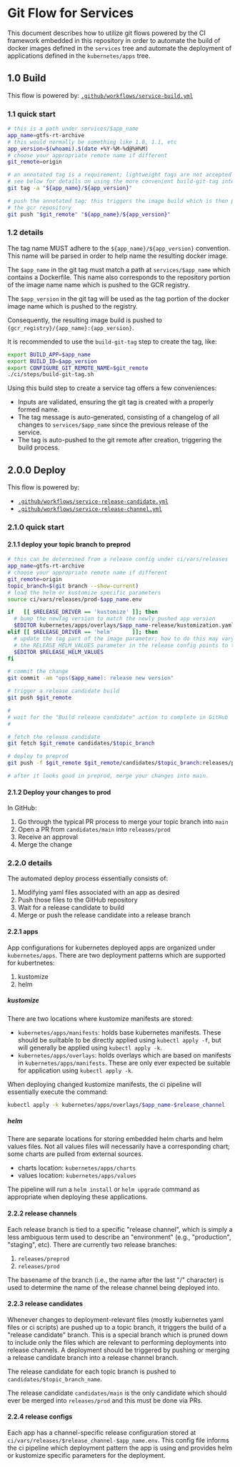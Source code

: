 # Git Flow for Services

This document describes how to utilize git flows powered by the CI framework
embedded in this repository in order to automate the build of docker images
defined in the `services` tree and automate the deployment of applications
defined in the `kubernetes/apps` tree.

## 1.0 Build

This flow is powered by:
[`.github/workflows/service-build.yml`](https://github.com/cal-itp/data-infra/blob/main/.github/workflows/service-build.yml)

### 1.1 quick start

```bash
# this is a path under services/$app_name
app_name=gtfs-rt-archive
# this would normally be something like 1.0, 1.1, etc
app_version=$(whoami).$(date +%Y-%M-%d@%H%M)
# choose your appropriate remote name if different
git_remote=origin

# an annotated tag is a requirement; lightweight tags are not accepted
# see below for details on using the more convenient build-git-tag interface
git tag -a "${app_name}/${app_version}"

# push the annotated tag; this triggers the image build which is then pushed to
# the gcr repository
git push "$git_remote" "${app_name}/${app_version}"
```

### 1.2 details

The tag name MUST adhere to the `${app_name}/${app_version}` convention. This
name will be parsed in order to help name the resulting docker image.

The `$app_name` in the git tag must match a path at `services/$app_name` which
contains a Dockerfile. This name also corresponds to the repository portion of
the image name name which is pushed to the GCR registry.

The `$app_version` in the git tag will be used as the tag portion of the docker
image name which is pushed to the registry.

Consequently, the resulting image build is pushed to
`{gcr_registry}/{app_name}:{app_version}`.

It is recommended to use the `build-git-tag` step to create the tag, like:

```bash
export BUILD_APP=$app_name
export BUILD_ID=$app_version
export CONFIGURE_GIT_REMOTE_NAME=$git_remote
./ci/steps/build-git-tag.sh
```

Using this build step to create a service tag offers a few conveniences:

- Inputs are validated, ensuring the git tag is created with a properly formed
 name.
- The tag message is auto-generated, consisting of a changelog of all changes to
 `services/$app_name` since the previous release of the service.
- The tag is auto-pushed to the git remote after creation, triggering the build
 process.

## 2.0.0 Deploy

This flow is powered by:

- [`.github/workflows/service-release-candidate.yml`](https://github.com/cal-itp/data-infra/blob/main/.github/workflows/service-release-candidate.yml)
- [`.github/workflows/service-release-channel.yml`](https://github.com/cal-itp/data-infra/blob/main/.github/workflows/service-release-channel.yml)

### 2.1.0 quick start

#### 2.1.1 deploy your topic branch to preprod

```bash
# this can be determined from a release config under ci/vars/releases
app_name=gtfs-rt-archive
# choose your appropriate remote name if different
git_remote=origin
topic_branch=$(git branch --show-current)
# load the helm or kustomize specific parameters
source ci/vars/releases/prod-$app_name.env

if   [[ $RELEASE_DRIVER == 'kustomize' ]]; then
  # bump the newTag version to match the newly pushed app version
  $EDITOR kubernetes/apps/overlays/$app_name-release/kustomization.yaml
elif [[ $RELEASE_DRIVER == 'helm'      ]]; then
  # update the tag part of the image parameter; how to do this may vary from app to app
  # the RELEASE_HELM_VALUES parameter in the release config points to the values file which should be changed
  $EDITOR $RELEASE_HELM_VALUES
fi

# commit the change
git commit -am "ops($app_name): release new version"

# trigger a release candidate build
git push $git_remote

#
# wait for the "Build release candidate" action to complete in GitHub
#

# fetch the release candidate
git fetch $git_remote candidates/$topic_branch

# deploy to preprod
git push -f $git_remote $git_remote/candidates/$topic_branch:releases/preprod

# after it looks good in preprod, merge your changes into main.
```

#### 2.1.2 Deploy your changes to prod

In GitHub:

1. Go through the typical PR process to merge your topic branch into `main`
2. Open a PR from `candidates/main` into `releases/prod`
3. Receive an approval
4. Merge the change

### 2.2.0 details

The automated deploy process essentially consists of:

1. Modifying yaml files associated with an app as desired
2. Push those files to the GitHub repository
3. Wait for a release candidate to build
4. Merge or push the release candidate into a release branch

#### 2.2.1 apps

App configurations for kubernetes deployed apps are organized under
`kubernetes/apps`. There are two deployment patterns which are supported for
kubertnetes:

1. kustomize
2. helm


##### kustomize

There are two locations where kustomize manifests are stored:

- `kubernetes/apps/manifests`: holds base kubernetes manifests. These should be
 suiltable to be directly applied using `kubectl apply -f`, but will generally
 be applied using `kubectl apply -k`.
- `kubernetes/apps/overlays`: holds overlays which are based on manifests in
 `kubernetes/apps/manifests`. These are only ever expected be suitable for
 application using `kubectl apply -k`.

When deploying changed kustomize manifests, the ci pipeline will essentially
execute the command:

```bash
kubectl apply -k kubernetes/apps/overlays/$app_name-$release_channel
```

##### helm

There are separate locations for storing embedded helm charts and helm values
files. Not all values files will necessarily have a corresponding chart; some
charts are pulled from external sources.

- charts location: `kubernetes/apps/charts`
- values location: `kubernetes/apps/values`

The pipeline will run a `helm install` or `helm upgrade` command as appropriate
when deploying these applications.

#### 2.2.2 release channels

Each release branch is tied to a specific "release channel", which is simply a
less ambiguous term used to describe an "environment" (e.g., "production", "staging", etc).
There are currently two release branches:

1. `releases/preprod`
2. `releases/prod`

The basename of the branch (i.e., the name after the last "/" character) is used
to determine the name of the release channel being deployed into.

#### 2.2.3 release candidates

Whenever changes to deployment-relevant files (mostly kubernetes yaml files or
ci scripts) are pushed up to a topic branch, it triggers the build of a "release
candidate" branch. This is a special branch which is pruned down to include only
the files which are relevant to performing deployments into release channels. A
deployment should be triggered by pushing or merging a release candidate branch
into a release channel branch.

The release candidate for each topic branch is pushed to
`candidates/$topic_branch_name`.

The release candidate `candidates/main` is the only candidate which should ever
be merged into `releases/prod` and this must be done via PRs.

#### 2.2.4 release configs

Each app has a channel-specific release configuration stored at
`ci/vars/releases/$release_channel-$app_name.env`. This config file informs the
ci pipeline which deployment pattern the app is using and provides helm or
kustomize specific parameters for the deployment.
